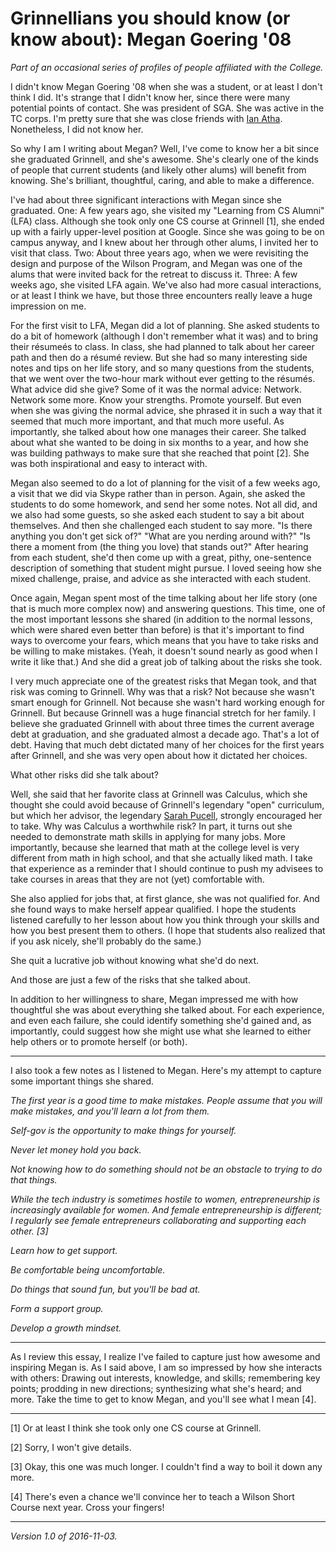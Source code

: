 Grinnellians you should know (or know about): Megan Goering '08
===============================================================

*Part of an occasional series of profiles of people affiliated with
the College.*

I didn't know Megan Goering '08 when she was a student, or at least I
don't think I did.  It's strange that I didn't know her, since there were
many potential points of contact.  She was president of SGA.  She was
active in the TC corps.  I'm pretty sure that she was close friends with
[Ian Atha](ian-atha.html).  Nonetheless, I did not know her.

So why I am I writing about Megan?  Well, I've come to know her a bit
since she graduated Grinnell, and she's awesome.  She's clearly one
of the kinds of people that current students (and likely other alums)
will benefit from knowing.  She's brilliant, thoughtful, caring, and
able to make a difference.  

I've had about three significant interactions with Megan since she
graduated.  One: A few years ago, she visited my "Learning from CS Alumni"
(LFA) class.  Although she took only one CS course at Grinnell [1],
she ended up with a fairly upper-level position at Google.  Since she
was going to be on campus anyway, and I knew about her through other
alums, I invited her to visit that class.  Two: About three years ago,
when we were revisiting the design and purpose of the Wilson Program,
and Megan was one of the alums that were invited back for the retreat to
discuss it.  Three: A few weeks ago, she visited LFA again.  We've also
had more casual interactions, or at least I think we have, but those
three encounters really leave a huge impression on me.

For the first visit to LFA, Megan did a lot of planning. She asked
students to do a bit of homework (although I don't remember what it was)
and to bring their r&eacute;sume&eacute;s to class.  In class, she had
planned to talk about her career path and then do a r&eacute;sum&eacute;
review.  But she had so many interesting side notes and tips on her life
story, and so many questions from the students, that we went over the
two-hour mark without ever getting to the r&eacute;sum&eacute;s.  What
advice did she give?  Some of it was the normal advice: Network.  Network
some more.  Know your strengths.  Promote yourself.  But even when she
was giving the normal advice, she phrased it in such a way that it seemed
that much more important, and that much more useful.  As importantly,
she talked about how one manages their career.  She talked about what she
wanted to be doing in six months to a year, and how she was building 
pathways to make sure that she reached that point [2].  She was both 
inspirational and easy to interact with.

Megan also seemed to do a lot of planning for the visit of a few weeks
ago, a visit that we did via Skype rather than in person.  Again,
she asked the students to do some homework, and send her some notes.
Not all did, and we also had some guests, so she asked each student to
say a bit about themselves.  And then she challenged each student to
say more.  "Is there anything you don't get sick of?"  "What are you
nerding around with?"  "Is there a moment from (the thing you love)
that stands out?"  After hearing from each student, she'd then come up
with a great, pithy, one-sentence description of something that student
might pursue.    I loved seeing how she mixed challenge, praise, and
advice as she interacted with each student.

Once again, Megan spent most of the time talking about her life story
(one that is much more complex now) and answering questions.  This time,
one of the most important lessons she shared (in addition to the normal
lessons, which were shared even better than before) is that it's important
to find ways to overcome your fears, which means that you have to take
risks and be willing to make mistakes.  (Yeah, it doesn't sound nearly
as good when I write it like that.)  And she did a great job of talking
about the risks she took.

I very much appreciate one of the greatest risks that Megan took, and
that risk was coming to Grinnell.  Why was that a risk?  Not because she
wasn't smart enough for Grinnell.  Not because she wasn't hard working
enough for Grinnell.  But because Grinnell was a huge financial stretch
for her family.  I believe she graduated Grinnell with about three
times the current average debt at graduation, and she graduated almost
a decade ago.  That's a lot of debt. Having that much debt dictated
many of her choices for the first years after Grinnell, and she was very
open about how it dictated her choices.

What other risks did she talk about?  

Well, she said that her favorite class at Grinnell was Calculus, which she
thought she could avoid because of Grinnell's legendary "open" curriculum,
but which her advisor, the legendary [Sarah Pucell](sarah-purcell.html),
strongly encouraged her to take.  Why was Calculus a worthwhile risk?
In part, it turns out she needed to demonstrate math skills in applying
for many jobs.  More importantly, because she learned that math at the
college level is very different from math in high school, and that she
actually liked math.  I take that experience as a reminder that I should
continue to push my advisees to take courses in areas that they are not
(yet) comfortable with.

She also applied for jobs that, at first glance, she was not qualified
for.  And she found ways to make herself appear qualified.  I hope the
students listened carefully to her lesson about how you think through your
skills and how you best present them to others.  (I hope that students
also realized that if you ask nicely, she'll probably do the same.)

She quit a lucrative job without knowing what she'd do next.

And those are just a few of the risks that she talked about.

In addition to her willingness to share, Megan impressed me with
how thoughtful she was about everything she talked about.  For each
experience, and even each failure, she could identify something she'd
gained and, as importantly, could suggest how she might use what she
learned to either help others or to promote herself (or both).

---

I also took a few notes as I listened to Megan.  Here's my attempt
to capture some important things she shared.

*The first year is a good time to make mistakes.  People assume that
you will make mistakes, and you'll learn a lot from them.*

*Self-gov is the opportunity to make things for yourself.*

*Never let money hold you back.*

*Not knowing how to do something should not be an obstacle to trying
to do that things.*

*While the tech industry is sometimes hostile to women, entrepreneurship
is increasingly available for women.  And female entrepreneurship is
different; I regularly see female entrepreneurs collaborating and 
supporting each other. [3]*

*Learn how to get support.*

*Be comfortable being uncomfortable.*

*Do things that sound fun, but you'll be bad at.*

*Form a support group.*

*Develop a growth mindset.*

---

As I review this essay, I realize I've failed to capture just how awesome
and inspiring Megan is.  As I said above, I am so impressed by how she
interacts with others: Drawing out interests, knowledge, and skills;
remembering key points; prodding in new directions; synthesizing what
she's heard; and more.  Take the time to get to know Megan, and you'll
see what I mean [4].

---

[1] Or at least I think she took only one CS course at Grinnell.

[2] Sorry, I won't give details.

[3] Okay, this one was much longer.  I couldn't find a way to boil it
down any more.

[4] There's even a chance we'll convince her to teach a Wilson Short Course
next year.  Cross your fingers!

---

*Version 1.0 of 2016-11-03.*
